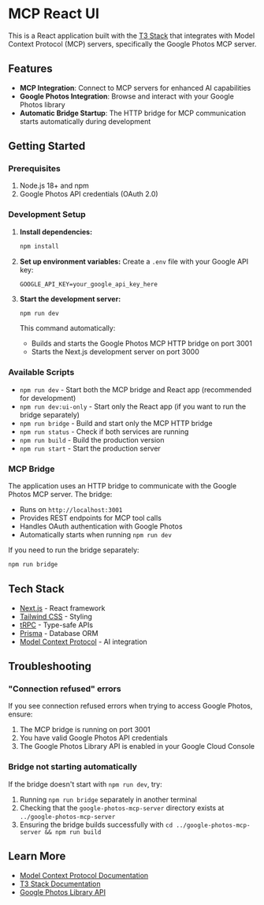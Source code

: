 # MCP React UI

This is a React application built with the [T3 Stack](https://create.t3.gg/) that integrates with Model Context Protocol (MCP) servers, specifically the Google Photos MCP server.

## Features

- **MCP Integration**: Connect to MCP servers for enhanced AI capabilities
- **Google Photos Integration**: Browse and interact with your Google Photos library
- **Automatic Bridge Startup**: The HTTP bridge for MCP communication starts automatically during development

## Getting Started

### Prerequisites

1. Node.js 18+ and npm
2. Google Photos API credentials (OAuth 2.0)

### Development Setup

1. **Install dependencies:**
   ```bash
   npm install
   ```

2. **Set up environment variables:**
   Create a `.env` file with your Google API key:
   ```
   GOOGLE_API_KEY=your_google_api_key_here
   ```

3. **Start the development server:**
   ```bash
   npm run dev
   ```
   
   This command automatically:
   - Builds and starts the Google Photos MCP HTTP bridge on port 3001
   - Starts the Next.js development server on port 3000

### Available Scripts

- `npm run dev` - Start both the MCP bridge and React app (recommended for development)
- `npm run dev:ui-only` - Start only the React app (if you want to run the bridge separately)
- `npm run bridge` - Build and start only the MCP HTTP bridge
- `npm run status` - Check if both services are running
- `npm run build` - Build the production version
- `npm run start` - Start the production server

### MCP Bridge

The application uses an HTTP bridge to communicate with the Google Photos MCP server. The bridge:
- Runs on `http://localhost:3001`
- Provides REST endpoints for MCP tool calls
- Handles OAuth authentication with Google Photos
- Automatically starts when running `npm run dev`

If you need to run the bridge separately:
```bash
npm run bridge
```

## Tech Stack

- [Next.js](https://nextjs.org) - React framework
- [Tailwind CSS](https://tailwindcss.com) - Styling
- [tRPC](https://trpc.io) - Type-safe APIs
- [Prisma](https://prisma.io) - Database ORM
- [Model Context Protocol](https://modelcontextprotocol.io) - AI integration

## Troubleshooting

### "Connection refused" errors
If you see connection refused errors when trying to access Google Photos, ensure:
1. The MCP bridge is running on port 3001
2. You have valid Google Photos API credentials
3. The Google Photos Library API is enabled in your Google Cloud Console

### Bridge not starting automatically
If the bridge doesn't start with `npm run dev`, try:
1. Running `npm run bridge` separately in another terminal
2. Checking that the `google-photos-mcp-server` directory exists at `../google-photos-mcp-server`
3. Ensuring the bridge builds successfully with `cd ../google-photos-mcp-server && npm run build`

## Learn More

- [Model Context Protocol Documentation](https://modelcontextprotocol.io)
- [T3 Stack Documentation](https://create.t3.gg/)
- [Google Photos Library API](https://developers.google.com/photos/library/guides/overview)
